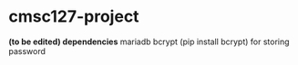 # cmsc127-project

**(to be edited) dependencies**
mariadb
bcrypt (pip install bcrypt) for storing password